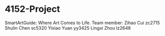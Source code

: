 # 4152-Project

SmartArtGuide: Where Art Comes to Life.
Team member: 
Zihao Cui zc2715
Shulin Chen sc5320
Yixiao Yuan yy3425
Lingxi Zhou lz2648
